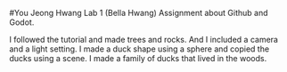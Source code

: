 #You Jeong Hwang Lab 1 (Bella Hwang)
Assignment about Github and Godot.

I followed the tutorial and made trees and rocks. And I included a camera and a light setting. I made a duck shape using a sphere and copied the ducks using a scene. I made a family of ducks that lived in the woods.
